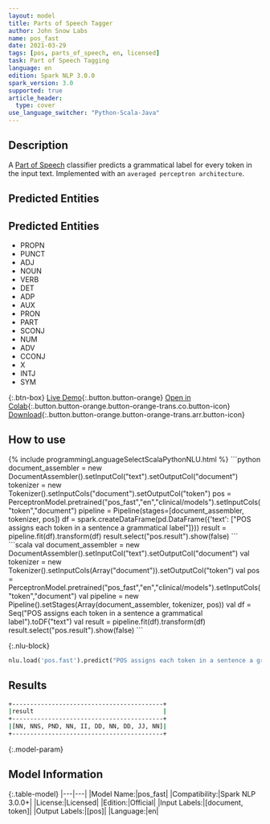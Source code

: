 ```yaml
---
layout: model
title: Parts of Speech Tagger
author: John Snow Labs
name: pos_fast
date: 2021-03-29
tags: [pos, parts_of_speech, en, licensed]
task: Part of Speech Tagging
language: en
edition: Spark NLP 3.0.0
spark_version: 3.0
supported: true
article_header:
  type: cover
use_language_switcher: "Python-Scala-Java"
---
```


## Description

A [Part of Speech](https://en.wikipedia.org/wiki/Part_of_speech) classifier predicts a grammatical label for every token in the input text. Implemented with an `averaged perceptron architecture`.

## Predicted Entities

## Predicted Entities

- PROPN
- PUNCT
- ADJ
- NOUN
- VERB
- DET
- ADP
- AUX
- PRON
- PART
- SCONJ
- NUM
- ADV
- CCONJ
- X
- INTJ
- SYM

{:.btn-box}
[Live Demo](https://demo.johnsnowlabs.com/public/GRAMMAR_EN/){:.button.button-orange}
[Open in Colab](https://colab.research.google.com/github/JohnSnowLabs/spark-nlp-workshop/blob/master/tutorials/streamlit_notebooks/GRAMMAR_EN.ipynb){:.button.button-orange.button-orange-trans.co.button-icon}
[Download](https://s3.amazonaws.com/auxdata.johnsnowlabs.com/clinical/models/pos_fast_en_3.0.0_3.0_1617052853049.zip){:.button.button-orange.button-orange-trans.arr.button-icon}

## How to use



<div class="tabs-box" markdown="1">
{% include programmingLanguageSelectScalaPythonNLU.html %}
```python
    document_assembler =  new DocumentAssembler().setInputCol("text").setOutputCol("document")
    tokenizer          =  new Tokenizer().setInputCols("document").setOutputCol("token")
    pos                =  PerceptronModel.pretrained("pos_fast","en","clinical/models").setInputCols("token","document")
    pipeline = Pipeline(stages=[document_assembler, tokenizer, pos])
    df = spark.createDataFrame(pd.DataFrame({'text': ["POS assigns each token in a sentence a grammatical label"]}))
    result = pipeline.fit(df).transform(df)
    result.select("pos.result").show(false)
```
```scala
    val document_assembler =  new DocumentAssembler().setInputCol("text").setOutputCol("document")
    val tokenizer          =  new Tokenizer().setInputCols(Array("document")).setOutputCol("token")
    val pos                =  PerceptronModel.pretrained("pos_fast","en","clinical/models").setInputCols("token","document")
    val pipeline = new Pipeline().setStages(Array(document_assembler, tokenizer, pos))
    val df = Seq("POS assigns each token in a sentence a grammatical label").toDF("text")
    val result = pipeline.fit(df).transform(df)
    result.select("pos.result").show(false)
```

{:.nlu-block}
```python
nlu.load('pos.fast').predict("POS assigns each token in a sentence a grammatical label")
```
</div>

## Results

```bash
+------------------------------------------+
|result                                    |
+------------------------------------------+
|[NN, NNS, PND, NN, II, DD, NN, DD, JJ, NN]|
+------------------------------------------+

```

{:.model-param}
## Model Information

{:.table-model}
|---|---|
|Model Name:|pos_fast|
|Compatibility:|Spark NLP 3.0.0+|
|License:|Licensed|
|Edition:|Official|
|Input Labels:|[document, token]|
|Output Labels:|[pos]|
|Language:|en|